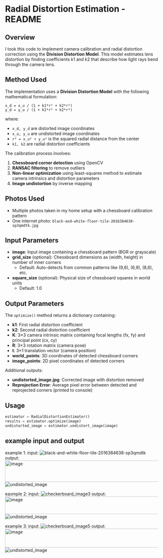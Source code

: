 # Radial Distortion Estimation - README

## Overview

I took this code to implement camera calibration and radial distortion correction using the **Division Distortion Model**. This model estimates lens distortion by finding coefficients k1 and k2 that describe how light rays bend through the camera lens.

## Method Used

The implementation uses a **Division Distortion Model** with the following mathematical formulation:

```
x_d = x_u / (1 + k1*r² + k2*r⁴)
y_d = y_u / (1 + k1*r² + k2*r⁴)
```

where:
- `x_d, y_d` are distorted image coordinates
- `x_u, y_u` are undistorted image coordinates
- `r² = x_u² + y_u²` is the squared radial distance from the center
- `k1, k2` are radial distortion coefficients

The calibration process involves:
1. **Chessboard corner detection** using OpenCV
2. **RANSAC filtering** to remove outliers
3. **Non-linear optimization** using least-squares method to estimate camera intrinsics and distortion parameters
4. **Image undistortion** by inverse mapping

## Photos Used

- Multiple photos taken in my home setup with a chessboard calibration pattern
- One internet photo: `black-and-white-floor-tile-2016384638-sp3qmdtk.jpg`

## Input Parameters

- **image**: Input image containing a chessboard pattern (BGR or grayscale)
- **grid_size** (optional): Chessboard dimensions as (width, height) in number of inner corners
  - Default: Auto-detects from common patterns like (9,6), (6,9), (8,6), etc.
- **square_size** (optional): Physical size of chessboard squares in world units
  - Default: 1.0

## Output Parameters

The `optimize()` method returns a dictionary containing:

- **k1**: First radial distortion coefficient
- **k2**: Second radial distortion coefficient
- **K**: 3×3 camera intrinsic matrix containing focal lengths (fx, fy) and principal point (cx, cy)
- **R**: 3×3 rotation matrix (camera pose)
- **t**: 3×1 translation vector (camera position)
- **world_points**: 3D coordinates of detected chessboard corners
- **image_points**: 2D pixel coordinates of detected corners

Additional outputs:
- **undistorted_image.jpg**: Corrected image with distortion removed
- **Reprojection Error**: Average pixel error between detected and reprojected corners (printed to console)

## Usage

```python
estimator = RadialDistortionEstimator()
results = estimator.optimize(image)
undistorted_image = estimator.undistort_image(image)
```




## example input and output
example 1:
input:
![black-and-white-floor-tile-2016384638-sp3qmdtk](https://github.com/user-attachments/assets/5b7ab45a-1fc0-4a9e-975c-f2f80fc53a3e)
output:
<img width="723" height="70" alt="image" src="https://github.com/user-attachments/assets/6bf17cd5-b27e-4462-abbf-1f8a1c571ed0" />
![undistorted_image](https://github.com/user-attachments/assets/6ffcea15-0b37-4a61-854d-37b07d4f0985)

eaxmple 2:
input:
![checkerboard_image3](https://github.com/user-attachments/assets/0886f1fe-3b4a-4e30-86c3-dfb979be23d1)
output:
<img width="690" height="58" alt="image" src="https://github.com/user-attachments/assets/7f441597-1b2c-47cd-a4ee-fbcbf266eab9" />
![undistorted_image](https://github.com/user-attachments/assets/4dbc3c68-a453-40b9-9c05-f53855a8fe89)

example 3:
input:
![checkerboard_image5](https://github.com/user-attachments/assets/6b3937d1-a0e4-4380-a658-ac1a84e3d10b)
output:
<img width="700" height="62" alt="image" src="https://github.com/user-attachments/assets/81e282bc-e288-4af5-b060-c4e61f67b519" />
![undistorted_image](https://github.com/user-attachments/assets/ca8cf6cb-d138-4cf6-859c-e79945ac5821)





